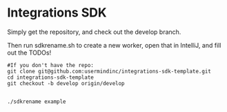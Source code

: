 # Integrations SDK

Simply get the repository, and check out the develop branch.

Then run sdkrename.sh to create a new worker, open that in IntelliJ, and fill out the TODOs!

```shell
#If you don't have the repo:
git clone git@github.com:usermindinc/integrations-sdk-template.git
cd integrations-sdk-template
git checkout -b develop origin/develop


./sdkrename example
```
